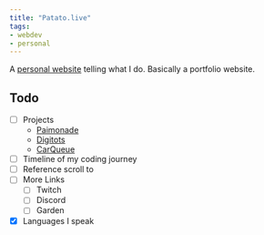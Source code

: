 ```yaml
---
title: "Patato.live"
tags:
- webdev
- personal
---
```


A [personal website](https://patato.live) telling what I do. Basically a portfolio website.

## Todo

- [ ] Projects
  - [Paimonade](https://github.com/PathonScript/Paimonade)
  - [Digitots](https://github.com/PathonScript/digitots)
  - [CarQueue](https://github.com/PathonScript/CarQueue)
- [ ] Timeline of my coding journey
- [ ] Reference scroll to
- [ ] More Links
  - [ ] Twitch	
  - [ ] Discord
  - [ ] Garden
- [x] Languages I speak

